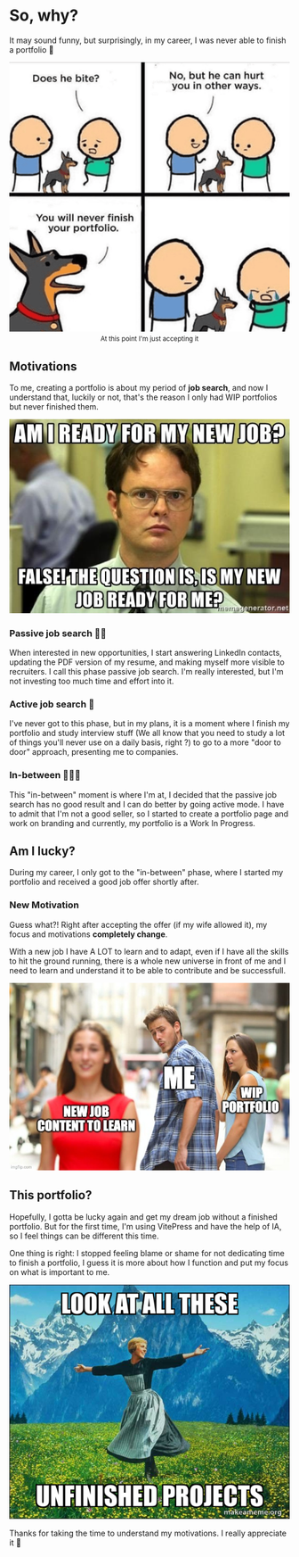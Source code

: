 # So, why?

It may sound funny, but surprisingly, in my career, I was never able to finish a portfolio 🥲

<p align="center">
     <img src="./public/images/joke.png">
     <small>At this point I'm just accepting it</small>
</p>

## Motivations

To me, creating a portfolio is about my period of **job search**, and now I understand that, luckily or not, that's the reason I only had WIP portfolios but never finished them.

<p align="center">
     <img src="./public/images/new-job-ready-meme.jpg">
</p>

### Passive job search 👋🏼

When interested in new opportunities, I start answering LinkedIn contacts, updating the PDF version of my resume, and making myself more visible to recruiters. I call this phase passive job search. I'm really interested, but I'm not investing too much time and effort into it.

### Active job search 👔

I've never got to this phase, but in my plans, it is a moment where I finish my portfolio and study interview stuff (We all know that you need to study a lot of things you'll never use on a daily basis, right ?) to go to a more "door to door" approach, presenting me to companies.

### In-between 🧑🏽‍💻

This "in-between" moment is where I'm at, I decided that the passive job search has no good result and I can do better by going active mode. I have to admit that I'm not a good seller, so I started to create a portfolio page and work on branding and currently, my portfolio is a Work In Progress.

## Am I lucky?

During my career, I only got to the "in-between" phase, where I started my portfolio and received a good job offer shortly after.

### New Motivation

Guess what?! Right after accepting the offer (if my wife allowed it), my focus and motivations **completely change**.

With a new job I have A LOT to learn and to adapt, even if I have all the skills to hit the ground running, there is a whole new universe in front of me and I need to learn and understand it to be able to contribute and be successfull.

<p align="center">
     <img src="./public/images/new-job-meme.jpg">
</p>

## This portfolio?

Hopefully, I gotta be lucky again and get my dream job without a finished portfolio. But for the first time, I'm using VitePress and have the help of IA, so I feel things can be different this time.

One thing is right: I stopped feeling blame or shame for not dedicating time to finish a portfolio, I guess it is more about how I function and put my focus on what is important to me.

<p align="center">
     <img src="./public/images/unfinished-projects.jpg">
</p>

Thanks for taking the time to understand my motivations. I really appreciate it 🥰
